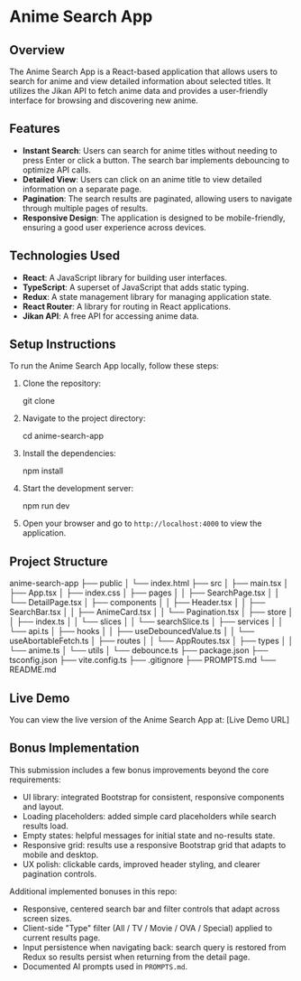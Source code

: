 # Anime Search App

## Overview

The Anime Search App is a React-based application that allows users to search for anime and view detailed information about selected titles. It utilizes the Jikan API to fetch anime data and provides a user-friendly interface for browsing and discovering new anime.

## Features

- **Instant Search**: Users can search for anime titles without needing to press Enter or click a button. The search bar implements debouncing to optimize API calls.
- **Detailed View**: Users can click on an anime title to view detailed information on a separate page.
- **Pagination**: The search results are paginated, allowing users to navigate through multiple pages of results.
- **Responsive Design**: The application is designed to be mobile-friendly, ensuring a good user experience across devices.

## Technologies Used

- **React**: A JavaScript library for building user interfaces.
- **TypeScript**: A superset of JavaScript that adds static typing.
- **Redux**: A state management library for managing application state.
- **React Router**: A library for routing in React applications.
- **Jikan API**: A free API for accessing anime data.

## Setup Instructions

To run the Anime Search App locally, follow these steps:

1. Clone the repository:
   
   git clone <repository-url>
   

2. Navigate to the project directory:
   
   cd anime-search-app
   

3. Install the dependencies:
   
   npm install
   

4. Start the development server:
   
   npm run dev
   

5. Open your browser and go to `http://localhost:4000` to view the application.

## Project Structure

anime-search-app
├── public
│   └── index.html
├── src
│   ├── main.tsx
│   ├── App.tsx
│   ├── index.css
│   ├── pages
│   │   ├── SearchPage.tsx
│   │   └── DetailPage.tsx
│   ├── components
│   │   ├── Header.tsx
│   │   ├── SearchBar.tsx
│   │   ├── AnimeCard.tsx
│   │   └── Pagination.tsx
│   ├── store
│   │   ├── index.ts
│   │   └── slices
│   │       └── searchSlice.ts
│   ├── services
│   │   └── api.ts
│   ├── hooks
│   │   ├── useDebouncedValue.ts
│   │   └── useAbortableFetch.ts
│   ├── routes
│   │   └── AppRoutes.tsx
│   ├── types
│   │   └── anime.ts
│   └── utils
│       └── debounce.ts
├── package.json
├── tsconfig.json
├── vite.config.ts
├── .gitignore
├── PROMPTS.md
└── README.md


## Live Demo

You can view the live version of the Anime Search App at: [Live Demo URL]

## Bonus Implementation

This submission includes a few bonus improvements beyond the core requirements:

- UI library: integrated Bootstrap for consistent, responsive components and layout.
- Loading placeholders: added simple card placeholders while search results load.
- Empty states: helpful messages for initial state and no-results state.
- Responsive grid: results use a responsive Bootstrap grid that adapts to mobile and desktop.
- UX polish: clickable cards, improved header styling, and clearer pagination controls.

Additional implemented bonuses in this repo:

- Responsive, centered search bar and filter controls that adapt across screen sizes.
- Client-side "Type" filter (All / TV / Movie / OVA / Special) applied to current results page.
- Input persistence when navigating back: search query is restored from Redux so results persist when returning from the detail page.
- Documented AI prompts used in `PROMPTS.md`.